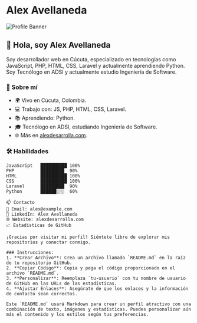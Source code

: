 # Alex Avellaneda

![Profile Banner](https://via.placeholder.com/800x200.png?text=Welcome+to+my+GitHub+Profile)

## 👋 Hola, soy Alex Avellaneda

Soy desarrollador web en Cúcuta, especializado en tecnologías como JavaScript, PHP, HTML, CSS, Laravel y actualmente aprendiendo Python. Soy Tecnólogo en ADSI y actualmente estudio Ingeniería de Software.

### 🚀 Sobre mí

- 🌍 Vivo en Cúcuta, Colombia.
- 💻 Trabajo con: JS, PHP, HTML, CSS, Laravel.
- 📚 Aprendiendo: Python.
- 🎓 Tecnólogo en ADSI, estudiando Ingeniería de Software.
- 🌐 Más en [alexdesarrolla.com](https://alexdesarrolla.com).

### 🛠 Habilidades

```plaintext
JavaScript   ██████████ 100%
PHP          █████████  90%
HTML         ██████████ 100%
CSS          ██████████ 100%
Laravel      █████████  90%
Python       ██████░░░  60%

📫 Contacto
📧 Email: alex@example.com
💼 LinkedIn: Alex Avellaneda
🌐 Website: alexdesarrolla.com
📈 Estadísticas de GitHub

¡Gracias por visitar mi perfil! Siéntete libre de explorar mis repositorios y conectar conmigo.

### Instrucciones:
1. **Crear Archivo**: Crea un archivo llamado `README.md` en la raíz de tu repositorio GitHub.
2. **Copiar Código**: Copia y pega el código proporcionado en el archivo `README.md`.
3. **Personalizar**: Reemplaza `tu-usuario` con tu nombre de usuario de GitHub en las URLs de las estadísticas.
4. **Ajustar Enlaces**: Asegúrate de que los enlaces y la información de contacto sean correctos.

Este `README.md` usará Markdown para crear un perfil atractivo con una combinación de texto, imágenes y estadísticas. Puedes personalizar aún más el contenido y los estilos según tus preferencias.
